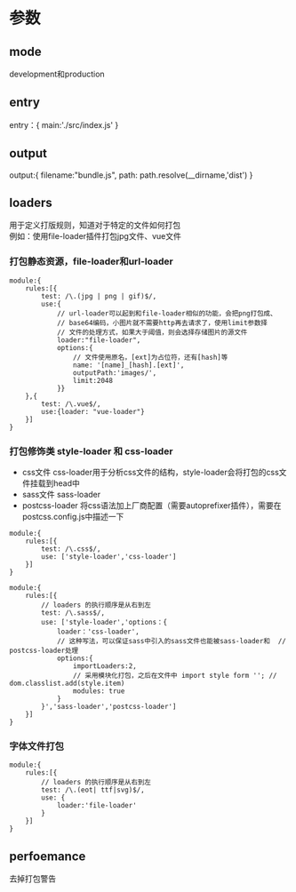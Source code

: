 # 参数

## mode 
development和production
## entry
entry：{
    main:'./src/index.js'
}
## output
output:{
    filename:"bundle.js",
    path: path.resolve(__dirname,'dist')
}
## loaders
用于定义打版规则，知道对于特定的文件如何打包  
例如：使用file-loader插件打包jpg文件、vue文件  
### 打包静态资源，file-loader和url-loader
```
module:{
    rules:[{
        test: /\.(jpg | png | gif)$/,
        use:{
            // url-loader可以起到和file-loader相似的功能，会把png打包成、   
            // base64编码，小图片就不需要http再去请求了，使用limit参数择  
            // 文件的处理方式，如果大于阈值，则会选择存储图片的源文件   
            loader:"file-loader",
            options:{
                // 文件使用原名，[ext]为占位符，还有[hash]等
                name: '[name]_[hash].[ext]',
                outputPath:'images/',
                limit:2048
            }}
    },{
        test: /\.vue$/,
        use:{loader: "vue-loader"}
    }]
}
```
### 打包修饰类 style-loader 和 css-loader
- css文件 css-loader用于分析css文件的结构，style-loader会将打包的css文件挂载到head中
- sass文件 sass-loader
- postcss-loader 将css语法加上厂商配置（需要autoprefixer插件），需要在postcss.config.js中描述一下

```
module:{
    rules:[{
        test: /\.css$/,
        use: ['style-loader','css-loader']
    }]
}
```
```
module:{
    rules:[{
        // loaders 的执行顺序是从右到左
        test: /\.sass$/,
        use: ['style-loader','options：{
            loader：'css-loader',
            // 这种写法，可以保证sass中引入的sass文件也能被sass-loader和  // postcss-loader处理
            options:{
                importLoaders:2,
                // 采用模块化打包，之后在文件中 import style form ''; //  dom.classlist.add(style.item)
                modules: true
            }
        }','sass-loader','postcss-loader']
    }]
}
```
### 字体文件打包
```
module:{
    rules:[{
        // loaders 的执行顺序是从右到左
        test: /\.(eot| ttf|svg)$/,
        use: {
            loader:'file-loader'
        }
    }]
}
```
## perfoemance 
去掉打包警告
